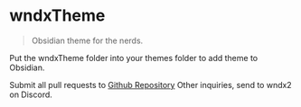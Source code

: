 # wndxTheme

> Obsidian theme for the nerds.

Put the wndxTheme folder into your themes folder to add theme to Obsidian.

Submit all pull requests to [Github Repository](https://github.com/Wndx2/wndxTheme)
Other inquiries, send to wndx2 on Discord.